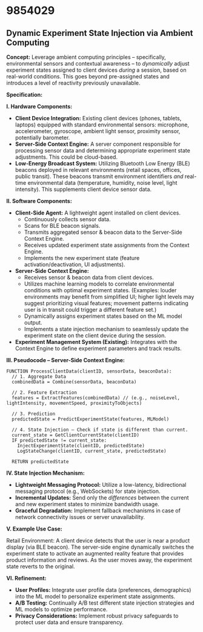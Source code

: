 # 9854029

## Dynamic Experiment State Injection via Ambient Computing

**Concept:** Leverage ambient computing principles – specifically, environmental sensors and contextual awareness – to *dynamically* adjust experiment states assigned to client devices *during* a session, based on real-world conditions. This goes beyond pre-assigned states and introduces a level of reactivity previously unavailable.

**Specification:**

**I. Hardware Components:**

*   **Client Device Integration:**  Existing client devices (phones, tablets, laptops) equipped with standard environmental sensors: microphone, accelerometer, gyroscope, ambient light sensor, proximity sensor, potentially barometer.
*   **Server-Side Context Engine:**  A server component responsible for processing sensor data and determining appropriate experiment state adjustments. This could be cloud-based.
*   **Low-Energy Broadcast System:** Utilizing Bluetooth Low Energy (BLE) beacons deployed in relevant environments (retail spaces, offices, public transit). These beacons transmit environment identifiers *and* real-time environmental data (temperature, humidity, noise level, light intensity).  This supplements client device sensor data.

**II. Software Components:**

*   **Client-Side Agent:** A lightweight agent installed on client devices.
    *   Continuously collects sensor data.
    *   Scans for BLE beacon signals.
    *   Transmits aggregated sensor & beacon data to the Server-Side Context Engine.
    *   Receives updated experiment state assignments from the Context Engine.
    *   Implements the new experiment state (feature activation/deactivation, UI adjustments).
*   **Server-Side Context Engine:**
    *   Receives sensor & beacon data from client devices.
    *   Utilizes machine learning models to correlate environmental conditions with optimal experiment states. (Examples: louder environments may benefit from simplified UI; higher light levels may suggest prioritizing visual features; movement patterns indicating user is in transit could trigger a different feature set.)
    *   Dynamically assigns experiment states based on the ML model output.
    *   Implements a state injection mechanism to seamlessly update the experiment state on the client device during the session.
*   **Experiment Management System (Existing):** Integrates with the Context Engine to define experiment parameters and track results.

**III. Pseudocode – Server-Side Context Engine:**

```
FUNCTION ProcessClientData(clientID, sensorData, beaconData):
  // 1. Aggregate Data
  combinedData = Combine(sensorData, beaconData)

  // 2. Feature Extraction
  features = ExtractFeatures(combinedData) // (e.g., noiseLevel, lightIntensity, movementSpeed, proximityToObjects)

  // 3. Prediction
  predictedState = PredictExperimentState(features, MLModel)

  // 4. State Injection – Check if state is different than current.
  current_state = GetClientCurrentState(clientID)
  IF predictedState != current_state:
    InjectExperimentState(clientID, predictedState)
    LogStateChange(clientID, current_state, predictedState)

  RETURN predictedState
```

**IV. State Injection Mechanism:**

*   **Lightweight Messaging Protocol:**  Utilize a low-latency, bidirectional messaging protocol (e.g., WebSockets) for state injection.
*   **Incremental Updates:**  Send only the *differences* between the current and new experiment states to minimize bandwidth usage.
*   **Graceful Degradation:**  Implement fallback mechanisms in case of network connectivity issues or server unavailability.

**V. Example Use Case:**

Retail Environment: A client device detects that the user is near a product display (via BLE beacon). The server-side engine dynamically switches the experiment state to activate an augmented reality feature that provides product information and reviews. As the user moves away, the experiment state reverts to the original.

**VI. Refinement:**

*   **User Profiles:** Integrate user profile data (preferences, demographics) into the ML model to personalize experiment state assignments.
*   **A/B Testing:**  Continually A/B test different state injection strategies and ML models to optimize performance.
*   **Privacy Considerations:** Implement robust privacy safeguards to protect user data and ensure transparency.